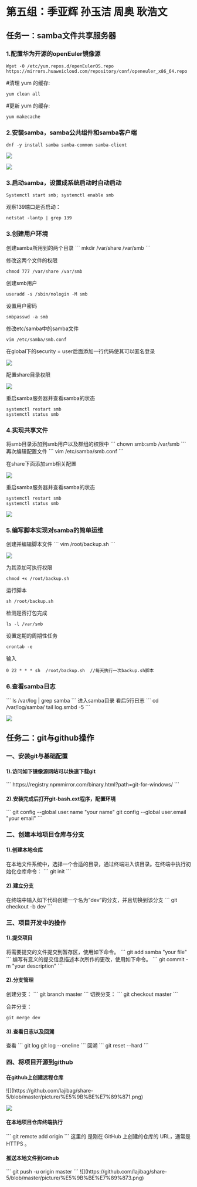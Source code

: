 <h1>第五组：季亚辉 孙玉洁 周奥 耿浩文</h1>
<h2>任务一：samba文件共享服务器</h2>

<h3>1.配置华为开源的openEuler镜像源</h3>

```
Wget -0 /etc/yum.repos.d/openEulerOS.repo https://mirrors.huaweicloud.com/repository/conf/openeuler_x86_64.repo
```
#清理 yum 的缓存:
```
yum clean all
```
#更新 yum 的缓存:
```
yum makecache
```

<h3>2.安装samba，samba公共组件和samba客户端</h3>

```
dnf -y install samba samba-common samba-client
```

![](https://github.com/lajibag/share-5/blob/master/%E5%9B%BE%E7%89%871.png)

![](https://github.com/lajibag/share-5/blob/master/%E5%9B%BE%E7%89%872.png)
<h3>3.启动samba，设置成系统启动时自动启动</h3>

```
Systemctl start smb; systemctl enable smb
```

观察139端口是否启动：
```
netstat -lantp | grep 139
```
<h3>3.创建用户环境</h3>
创建samba所用到的两个目录
```
mkdir /var/share /var/smb
```

修改这两个文件的权限
```
chmod 777 /var/share /var/smb
```
创建smb用户
```
useradd -s /sbin/nologin -M smb
```
设置用户密码
```
smbpasswd -a smb
```
修改etc/samba中的samba文件
```
vim /etc/samba/smb.conf
```

在global下的security = user后面添加一行代码使其可以匿名登录

![](https://github.com/lajibag/share-5/blob/master/%E5%9B%BE%E7%89%873.png)

配置share目录权限

![](https://github.com/lajibag/share-5/blob/master/%E5%9B%BE%E7%89%874.png)

重启samba服务器并查看samba的状态
```
systemctl restart smb
systemctl status smb
```
<h3>4.实现共享文件</h3>
将smb目录添加到smb用户以及群组的权限中
```
chown smb:smb /var/smb
```
再次编辑配置文件
```
vim /etc/samba/smb.conf
```

在share下面添加smb相关配置

![](https://github.com/lajibag/share-5/blob/master/%E5%9B%BE%E7%89%875.png)


重启samba服务器并查看samba的状态
```
systemctl restart smb
systemctl status smb
```

![](https://github.com/lajibag/share-5/blob/master/%E5%9B%BE%E7%89%876.png)

<h3>5.编写脚本实现对samba的简单运维</h3>
创建并编辑脚本文件
```
vim /root/backup.sh
```

![](https://github.com/lajibag/share-5/blob/master/%E5%9B%BE%E7%89%877.png)

为其添加可执行权限
```
chmod +x /root/backup.sh
```

运行脚本
```
sh /root/backup.sh
```

检测是否打包完成
```
ls -l /var/smb
```

设置定期的周期性任务
```
crontab -e
```

输入
```
0 22 * * * sh  /root/backup.sh  //每天执行一次backup.sh脚本
```
<h3>6.查看samba日志</h3>
```
ls /var/log | grep samba
```
进入samba目录
看后5行日志
```
cd /var/log/samba/
tail log.smbd -5
```

![](https://github.com/lajibag/share-5/blob/master/%E5%9B%BE%E7%89%878.png)


<h2>任务二：git与github操作</h2>

<h3>一、安装git与基础配置</h3>
<h4>1).访问如下镜像源网站可以快速下载git</h4>
```
https://registry.npmmirror.com/binary.html?path=git-for-windows/
```
<h4>2).安装完成后打开git-bash.ext程序，配置环境</h4>
```
git config --global user.name "your name"
git config --global user.email "your email"
```

<h3>二、创建本地项目仓库与分支</h3>
<h4>1).创建本地仓库</h4>
在本地文件系统中，选择一个合适的目录，通过终端进入该目录。在终端中执行初始化仓库命令：
```
git init
```
<h4>2).建立分支</h4>
在终端中输入如下代码创建一个名为”dev”的分支，并且切换到该分支
```
git checkout -b dev
```

<h3>三、项目开发中的操作</h3>

<h4>1).提交项目</h4>
将需要提交的文件提交到暂存区，使用如下命令。
```
git add samba "your file"
```
编写有意义的提交信息描述本次所作的更改，使用如下命令。
```
git commit -m "your description"
```
<h4>2).分支管理</h4>
创建分支：
```
git branch master
```
切换分支：
```
git checkout master
```

合并分支：
```
git merge dev
```
<h4>3).查看日志以及回溯</h4>
查看
```
git log  
git log --oneline
```
回溯
```
git reset --hard <commit_hash>
```

<h3>四、将项目开源到github</h3>
<h4>在github上创建远程仓库</h4>
![](https://github.com/lajibag/share-5/blob/master/picture/%E5%9B%BE%E7%89%871.png)

![](https://github.com/lajibag/share-5/blob/master/picture/%E5%9B%BE%E7%89%872.png)
<h4>在本地项目仓库终端执行</h4>
```
 git remote add origin <your_github_repository_url>
```
这里的 <your_github_repository_url> 是刚在 GitHub 上创建的仓库的 URL，通常是 HTTPS 。

<h4>推送本地文件到Github</h4>
```
git push -u origin master
```
![](https://github.com/lajibag/share-5/blob/master/picture/%E5%9B%BE%E7%89%873.png)




